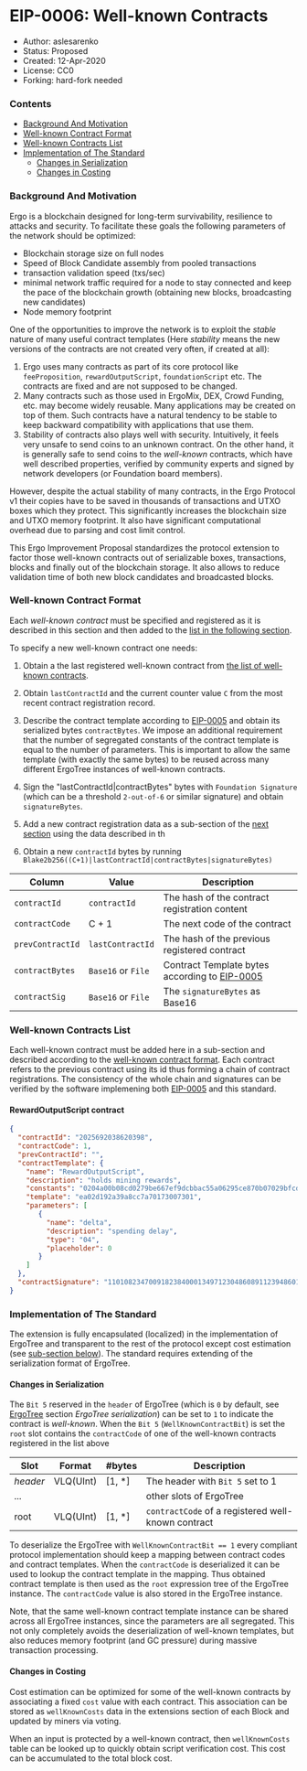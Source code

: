 # EIP-0006: Well-known Contracts 

* Author: aslesarenko 
* Status: Proposed
* Created: 12-Apr-2020
* License: CC0
* Forking: hard-fork needed 

### Contents
- [Background And Motivation](#background-and-motivation)
- [Well-known Contract Format](#well-known-contract-format)
- [Well-known Contracts List](#well-known-contracts-list)
- [Implementation of The Standard](#implementation-of-the-standard)
  - [Changes in Serialization](#changes-in-serialization)
  - [Changes in Costing](#changes-in-costing)

### Background And Motivation

Ergo is a blockchain designed for long-term survivability, resilience to attacks and
security. To facilitate these goals the following parameters of the network should be
optimized:
- Blockchain storage size on full nodes
- Speed of Block Candidate assembly from pooled transactions
- transaction validation speed (txs/sec) 
- minimal network traffic required for a node to stay connected and keep the pace of the
blockchain growth (obtaining new blocks, broadcasting new candidates)
- Node memory footprint 

One of the opportunities to improve the network is to exploit the _stable_ nature of many
useful contract templates (Here _stability_ means the new versions of the contracts are
not created very often, if created at all):
1) Ergo uses many contracts as part of its core protocol like
`feeProposition`, `rewardOutputScript`, `foundationScript` etc. The contracts are fixed
and are not supposed to be changed. 
2) Many contracts such as those used in ErgoMix, DEX, Crowd Funding, etc. may become
widely reusable. Many applications may be created on top of them. Such contracts have a
natural tendency to be stable to keep backward compatibility with applications that use
them.
3) Stability of contracts also plays well with security. Intuitively, it feels very
unsafe to send coins to an unknown contract. On the other hand, it is generally safe to
send coins to the _well-known_ contracts, which have well described properties,
verified by community experts and signed by network developers (or Foundation board
members).

However, despite the actual stability of many contracts, in the Ergo Protocol v1 their
copies have to be saved in thousands of transactions and UTXO boxes which they protect.
This significantly increases the blockchain size and UTXO memory footprint. It also have
significant computational overhead due to parsing and cost limit control.

This Ergo Improvement Proposal standardizes the protocol extension to factor those
well-known contracts out of serializable boxes, transactions, blocks and finally out of the
blockchain storage. It also allows to reduce validation time of both new block candidates
and broadcasted blocks.

### Well-known Contract Format
Each _well-known contract_ must be specified and registered as it is described in this section and then
added to the [list in the following section](#well-known-contracts-list).

To specify a new well-known contract one needs:

1) Obtain a the last registered well-known contract from [the list of well-known
contracts](#well-known-contracts-list).

1) Obtain `lastContractId` and the current counter value `C` from the most recent contract
registration record.

1) Describe the contract template according to [EIP-0005](eip-0005.md) and obtain its
serialized bytes `contractBytes`. We impose an additional requirement that the number of
segregated constants of the contract template is equal to the number of parameters. This
is important to allow the same template (with exactly the same bytes) to be reused across
many different ErgoTree instances of well-known contracts.

1) Sign the "lastContractId|contractBytes" bytes with `Foundation Signature` (which can be
a threshold `2-out-of-6` or similar signature) and obtain `signatureBytes`.

1) Add a new contract registration data as a sub-section of the [next
section](#well-known-contracts-list) using the data described in th

1) Obtain a new `contractId` bytes by running `Blake2b256((C+1)|lastContractId|contractBytes|signatureBytes)`

Column           | Value              | Description
-----------------|--------------------|------------------
`contractId`     | `contractId`       | The hash of the contract registration content 
`contractCode`   | C + 1              | The next code of the contract
`prevContractId` | `lastContractId`   | The hash of the previous registered contract 
`contractBytes`  | `Base16` or `File` | Contract Template bytes according to [EIP-0005](eip-0005.md) 
`contractSig`    | `Base16` or `File` | The `signatureBytes` as Base16

### Well-known Contracts List

Each well-known contract must be added here in a sub-section and described according to
the [well-known contract format](#well-known-contract-format). Each contract refers to the
previous contract using its id thus forming a chain of contract registrations. The
consistency of the whole chain and signatures can be verified by the software implemening
both [EIP-0005](eip-0005.md) and this standard.

#### RewardOutputScript contract

```json
{
  "contractId": "2025692038620398",
  "contractCode": 1,
  "prevContractId": "",
  "contractTemplate": {
    "name": "RewardOutputScript",
    "description": "holds mining rewards",
    "constants": "0204a00b08cd0279be667ef9dcbbac55a06295ce870b07029bfcdb2dce28d959f2815b16f81798",
    "template": "ea02d192a39a8cc7a70173007301",
    "parameters": [
       { 
         "name": "delta",
         "description": "spending delay",
         "type": "04",
         "placeholder": 0
       }
    ]
  },
  "contractSignature": "11010823470091823840001349712304860891123948601298723" 
}
```

### Implementation of The Standard

The extension is fully encapsulated (localized) in the implementation of ErgoTree and
transparent to the rest of the protocol except cost estimation (see [sub-section
below](#changes-in-costing)). The standard requires extending of the serialization format
of ErgoTree.

#### Changes in Serialization

The `Bit 5` reserved in the `header` of ErgoTree (which is `0` by default, see
[ErgoTree](https://ergoplatform.org/docs/ErgoTree.pdf) section _ErgoTree serialization_)
can be set to `1` to indicate the contract is _well-known_. When the `Bit 5`
(`WellKnownContractBit`) is set the `root` slot contains the `contractCode` of one of the
well-known contracts registered in the list above

Slot           | Format      | #bytes   | Description
---------------|-------------|----------|-----
_header_       | VLQ(UInt)   | [1, *]   | The header with `Bit 5` set to 1
...            |             |          | other slots of ErgoTree
root           | VLQ(UInt)   | [1, *]   | `contractCode` of a registered well-known contract

To deserialize the ErgoTree with `WellKnownContractBit == 1` every compliant protocol
implementation should keep a mapping between contract codes and contract templates. When
the `contractCode` is deserialized it can be used to lookup the contract template in the
mapping. Thus obtained contract template is then used as the `root` expression tree of the
ErgoTree instance. The `contractCode` value is also stored in the ErgoTree instance.

Note, that the same well-known contract template instance can be shared across all
ErgoTree instances, since the parameters are all segregated. This not only completely
avoids the deserialization of well-known templates, but also reduces memory footprint (and
GC pressure) during massive transaction processing.

#### Changes in Costing

Cost estimation can be optimized for some of the well-known contracts by associating a
fixed `cost` value with each contract. This association can be stored as `wellKnownCosts`
data in the extensions section of each Block and updated by miners via voting.

When an input is protected by a well-known contract, then `wellKnownCosts` table can be looked
up to quickly obtain script verification cost. This cost can be accumulated to the total
block cost.


